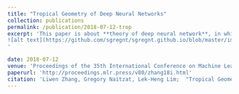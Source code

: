 ```yaml
---
title: "Tropical Geometry of Deep Neural Networks"
collection: publications
permalink: /publication/2018-07-12-trop
excerpt: 'This paper is about **theory of deep neural network**, in which we establish connections between feedforward neural networks with ReLU activation and tropical geometry --- we show that the family of such neural networks is equivalent to the family of tropical rational maps. Among other things, we deduce that feedforward ReLU neural networks with one hidden layer can be characterized by zonotopes, which serve as building blocks for deeper networks; we relate decision boundaries of such neural networks to tropical hypersurfaces, a major object of study in tropical geometry; and we prove that linear regions of such neural networks correspond to vertices of polytopes associated with tropical rational functions. An insight from our tropical formulation is that a deeper network is exponentially more expressive than a shallow nxetwork
![alt text](https://github.com/sgregnt/sgregnt.github.io/blob/master/images/bio-photo-2.jpg "Logo Title Text 1")
'

date: 2018-07-12
venue: 'Proceedings of the 35th International Conference on Machine Learning'
paperurl: 'http://proceedings.mlr.press/v80/zhang18i.html'
citation: 'Liwen Zhang, Gregory Naitzat, Lek-Heng Lim;  "Tropical Geometry of Deep Neural Networks" Proceedings of the 35th International Conference on Machine Learning, PMLR 80:5824-5832, 2018.'
---
```



